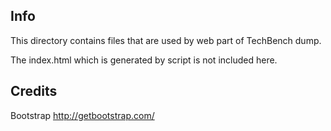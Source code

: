Info
----
This directory contains files that are used by web part of TechBench dump.

The index.html which is generated by script is not included here.

Credits
-------
Bootstrap http://getbootstrap.com/
